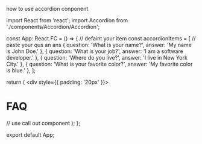how to use accordion conponent

import React from 'react';
import Accordion from './components/Accordion/Accordion';

const App: React.FC = () => {
    // defaint your item
  const accordionItems = [
    // paste your qus an ans
    { question: 'What is your name?', answer: 'My name is John Doe.' },
    { question: 'What is your job?', answer: 'I am a software developer.' },
    { question: 'Where do you live?', answer: 'I live in New York City.' },
    { question: 'What is your favorite color?', answer: 'My favorite color is blue.' },
  ];

  return (
    <div style={{ padding: '20px' }}>
      <h1>FAQ</h1>
      <Accordion items={accordionItems} /> // use call out component
    </div>
  );
};

export default App;
